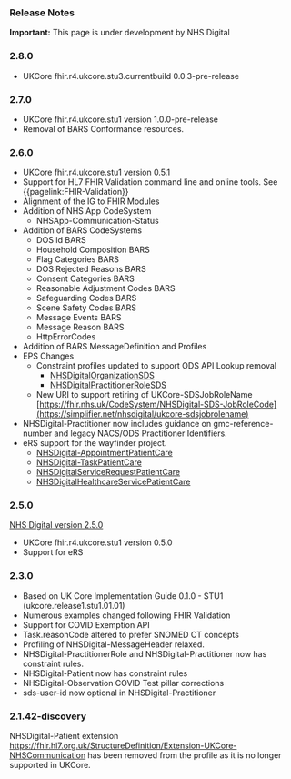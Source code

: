 ### Release Notes

  <div markdown="span" class="alert alert-warning" role="alert"
  <i class="fas fa-exclamation-triangle"></i><b> Important:</b> This page is under development by NHS Digital</div>


 ### 2.8.0

- UKCore fhir.r4.ukcore.stu3.currentbuild 0.0.3-pre-release

 ### 2.7.0

- UKCore fhir.r4.ukcore.stu1 version 1.0.0-pre-release
- Removal of BARS Conformance resources. 

 ### 2.6.0

 - UKCore fhir.r4.ukcore.stu1 version 0.5.1
 - Support for HL7 FHIR Validation command line and online tools. See {{pagelink:FHIR-Validation}}
 - Alignment of the IG to FHIR Modules
 - Addition of NHS App CodeSystem
   - NHSApp-Communication-Status
 - Addition of BARS CodeSystems
   - DOS Id BARS
   - Household Composition BARS
   - Flag Categories BARS
   - DOS Rejected Reasons BARS
   - Consent Categories BARS
   - Reasonable Adjustment Codes BARS
   - Safeguarding Codes BARS
   - Scene Safety Codes BARS
   - Message Events BARS
   - Message Reason BARS
   - HttpErrorCodes
 - Addition of BARS MessageDefinition and Profiles   
 - EPS Changes
   - Constraint profiles updated to support ODS API Lookup removal
     - [NHSDigitalOrganizationSDS](https://simplifier.net/nhsdigital/nhsdigitalorganizationsds)
     - [NHSDigitalPractitionerRoleSDS](https://simplifier.net/nhsdigital/nhsdigitalpractitionerrolemessage)
   - New URI to support retiring of UKCore-SDSJobRoleName [https://fhir.nhs.uk/CodeSystem/NHSDigital-SDS-JobRoleCode](https://simplifier.net/nhsdigital/ukcore-sdsjobrolename)
 - NHSDigital-Practitioner now includes guidance on gmc-reference-number and legacy NACS/ODS Practitioner Identifiers.
 - eRS support for the wayfinder project. 
   - [NHSDigital-AppointmentPatientCare](https://simplifier.net/nhsdigital/nhsdigitalappointmentpatientcare)
   - [NHSDigital-TaskPatientCare](https://simplifier.net/nhsdigital/nhsdigitaltaskpatientcare)
   - [NHSDigitalServiceRequestPatientCare](https://simplifier.net/nhsdigital/nhsdigitalservicerequestpatientcare)
   - [NHSDigitalHealthcareServicePatientCare](https://simplifier.net/nhsdigital/nhsdigitalhealthcareservicepatientcare)

 ### 2.5.0

[NHS Digital version 2.5.0](https://simplifier.net/guide/nhsdigital/Home?version=2.5.0) 

 - UKCore fhir.r4.ukcore.stu1 version 0.5.0
 - Support for eRS


 ### 2.3.0



 - Based on UK Core Implementation Guide 0.1.0 - STU1 (ukcore.release1.stu1.01.01)
 - Numerous examples changed following FHIR Validation
 - Support for COVID Exemption API
 - Task.reasonCode altered to prefer SNOMED CT concepts
 - Profiling of NHSDigital-MessageHeader relaxed.
 - NHSDigital-PractitionerRole and NHSDigital-Practitioner now has constraint rules.
 - NHSDigital-Patient now has constraint rules
 - NHSDigital-Observation COVID Test pillar corrections
 - sds-user-id now optional in NHSDigital-Practitioner
 

  ### 2.1.42-discovery

  NHSDigital-Patient extension https://fhir.hl7.org.uk/StructureDefinition/Extension-UKCore-NHSCommunication has been removed from the profile as it is no longer supported in UKCore.
  